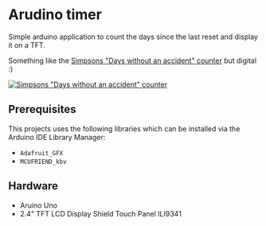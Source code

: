 # Arudino timer
Simple arduino application to count the days since the last reset and display it on a TFT.

Something like the [Simpsons "Days without an accident" counter](https://www.youtube.com/watch?v=hfzbB_B3HS0) but digital :)

[![Simpsons "Days without an accident" counter](https://img.youtube.com/vi/hfzbB_B3HS0/0.jpg)](https://www.youtube.com/watch?v=hfzbB_B3HS0)

## Prerequisites
This projects uses the following libraries which can be installed via the Arduino IDE Library Manager:
+ `Adafruit_GFX`
+ `MCUFRIEND_kbv`

## Hardware
+ Aruino Uno
+ 2.4" TFT LCD Display Shield Touch Panel ILI9341
